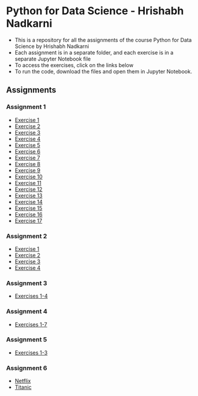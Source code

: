 # Python for Data Science - Hrishabh Nadkarni

- This is a repository for all the assignments of the course Python for Data Science by Hrishabh Nadkarni
- Each assignment is in a separate folder, and each exercise is in a separate Jupyter Notebook file
- To access the exercises, click on the links below
- To run the code, download the files and open them in Jupyter Notebook.

## Assignments

### Assignment 1

- [Exercise 1](a-1/ex-1.ipynb)
- [Exercise 2](a-1/ex-2.ipynb)
- [Exercise 3](a-1/ex-3.ipynb)
- [Exercise 4](a-1/ex-4.ipynb)
- [Exercise 5](a-1/ex-5.ipynb)
- [Exercise 6](a-1/ex-6.ipynb)
- [Exercise 7](a-1/ex-7.ipynb)
- [Exercise 8](a-1/ex-8.ipynb)
- [Exercise 9](a-1/ex-9.ipynb)
- [Exercise 10](a-1/ex-10.ipynb)
- [Exercise 11](a-1/ex-11.ipynb)
- [Exercise 12](a-1/ex-12.ipynb)
- [Exercise 13](a-1/ex-13.ipynb)
- [Exercise 14](a-1/ex-14.ipynb)
- [Exercise 15](a-1/ex-15.ipynb)
- [Exercise 16](a-1/ex-16.ipynb)
- [Exercise 17](a-1/ex-17.ipynb)

### Assignment 2

- [Exercise 1](a-2/ex-1.ipynb)
- [Exercise 2](a-2/ex-2.ipynb)
- [Exercise 3](a-2/ex-3.ipynb)
- [Exercise 4](a-2/ex-4.ipynb)

### Assignment 3

- [Exercises 1-4](a-3/ex-1-4.ipynb)

### Assignment 4

- [Exercises 1-7](a-4/ex-1-7.ipynb)

### Assignment 5

- [Exercises 1-3](a-5/ex-1-3.ipynb)

### Assignment 6

- [Netflix](a-6/netflix.ipynb)
- [Titanic](a-6/titanic.ipynb)
